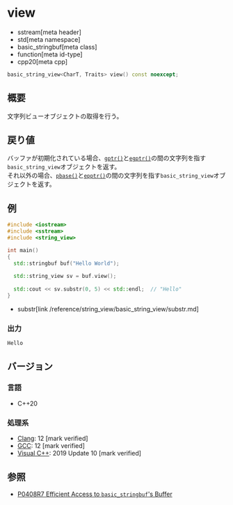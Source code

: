 # view
* sstream[meta header]
* std[meta namespace]
* basic_stringbuf[meta class]
* function[meta id-type]
* cpp20[meta cpp]

```cpp
basic_string_view<CharT, Traits> view() const noexcept;
```

## 概要
文字列ビューオブジェクトの取得を行う。

## 戻り値
バッファが初期化されている場合、[`gptr()`](/reference/streambuf/basic_streambuf/gptr.md)と[`egptr()`](/reference/streambuf/basic_streambuf/egptr.md)の間の文字列を指す`basic_string_view`オブジェクトを返す。  
それ以外の場合、[`pbase()`](/reference/streambuf/basic_streambuf/pbase.md)と[`epptr()`](/reference/streambuf/basic_streambuf/epptr.md)の間の文字列を指す`basic_string_view`オブジェクトを返す。

## 例
```cpp example
#include <iostream>
#include <sstream>
#include <string_view>

int main()
{
  std::stringbuf buf("Hello World");
  
  std::string_view sv = buf.view();
  
  std::cout << sv.substr(0, 5) << std::endl;  // "Hello"
}
```
* substr[link /reference/string_view/basic_string_view/substr.md]

### 出力
```
Hello
```

## バージョン
### 言語
- C++20

### 処理系
- [Clang](/implementation.md#clang): 12 [mark verified]
- [GCC](/implementation.md#gcc): 12 [mark verified]
- [Visual C++](/implementation.md#visual_cpp): 2019 Update 10 [mark verified]

## 参照
- [P0408R7 Efficient Access to `basic_stringbuf`'s Buffer](https://www.open-std.org/jtc1/sc22/wg21/docs/papers/2019/p0408r7.pdf)
